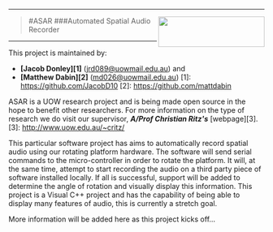 ---------------------------------
>#ASAR <img align="right" src="http://www.uow.edu.au/content/groups/webasset/@web/documents/siteelement/img_uow_logo.png" width="209" height="60" />
###Automated Spatial Audio Recorder

---------------------------------

This project is maintained by:
- **[Jacob Donley][1]**  (jrd089@uowmail.edu.au) and
- **[Matthew Dabin][2]** (md026@uowmail.edu.au)
[1]: https://github.com/JacobD10
[2]: https://github.com/mattdabin

ASAR is a UOW research project and is being made open source in the hope to benefit other researchers.
For more information on the type of research we do visit our supervisor, ***A/Prof Christian Ritz's*** [webpage][3].
[3]: http://www.uow.edu.au/~critz/

This particular software project has aims to automatically record spatial audio using our rotating platform hardware.
The software will send serial commands to the micro-controller in order to rotate the platform. It will, at the same
time, attempt to start recording the audio on a third party piece of software installed locally. If all is successful,
support will be added to determine the angle of rotation and visually display this information. This project is a
Visual C++ project and has the capability of being able to display many features of audio, this is currently a stretch goal.

More information will be added here as this project kicks off...

